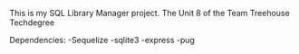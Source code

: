 This is my SQL Library Manager project. The Unit 8 of the Team Treehouse Techdegree

Dependencies:
-Sequelize
-sqlite3
-express
-pug
